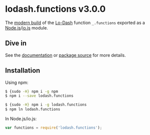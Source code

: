 # lodash.functions v3.0.0

The [modern build](https://github.com/lodash/lodash/wiki/Build-Differences) of the [Lo-Dash](https://lodash.com/) function `_.functions` exported as a [Node.js](http://nodejs.org/)/[io.js](https://iojs.org/) module.

## Dive in

See the [documentation](https://lodash.com/docs#functions) or [package source](https://github.com/lodash/lodash/blob/3.0.0-npm-packages/lodash.functions/index.js) for more details.

## Installation

Using npm:

```bash
$ {sudo -H} npm i -g npm
$ npm i --save lodash.functions

$ {sudo -H} npm i -g lodash.functions
$ npm ln lodash.functions
```

In Node.js/io.js:

```js
var functions = require('lodash.functions');
```
